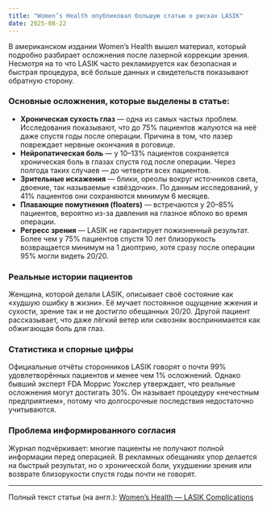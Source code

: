```yaml
---
title: "Women’s Health опубликовал большую статью о рисках LASIK"
date: 2025-08-22
---
```


В американском издании Women’s Health вышел материал, который подробно разбирает осложнения после лазерной коррекции зрения. Несмотря на то что LASIK часто рекламируется как безопасная и быстрая процедура, всё больше данных и свидетельств показывают обратную сторону.

### Основные осложнения, которые выделены в статье:

*   **Хроническая сухость глаз** — одна из самых частых проблем. Исследования показывают, что до 75% пациентов жалуются на неё даже спустя годы после операции. Причина в том, что лазер повреждает нервные окончания в роговице.
*   **Нейропатическая боль** — у 10–13% пациентов сохраняется хроническая боль в глазах спустя год после операции. Через полгода таких случаев — до четверти всех пациентов.
*   **Зрительные искажения** — блики, ореолы вокруг источников света, двоение, так называемые «звёздочки». По данным исследований, у 41% пациентов они сохраняются минимум 6 месяцев.
*   **Плавающие помутнения (floaters)** — встречаются у 20–85% пациентов, вероятно из-за давления на глазное яблоко во время операции.
*   **Регресс зрения** — LASIK не гарантирует пожизненный результат. Более чем у 75% пациентов спустя 10 лет близорукость возвращается минимум на 1 диоптрию, хотя сразу после операции 95% могли видеть 20/20.

### Реальные истории пациентов

Женщина, которой делали LASIK, описывает своё состояние как «худшую ошибку в жизни». Её мучает постоянное ощущение жжения и сухости, зрение так и не достигло обещанных 20/20.
Другой пациент рассказывает, что даже лёгкий ветер или сквозняк воспринимается как обжигающая боль для глаз.

### Статистика и спорные цифры

Официальные отчёты сторонников LASIK говорят о почти 99% удовлетворённых пациентов и менее чем 1% осложнений.
Однако бывший эксперт FDA Моррис Уокслер утверждает, что реальные осложнения могут достигать 30%. Он называет процедуру «нечестным предприятием», потому что долгосрочные последствия недостаточно учитываются.

### Проблема информированного согласия

Журнал подчёркивает: многие пациенты не получают полной информации перед операцией. В рекламных обещаниях упор делается на быстрый результат, но о хронической боли, ухудшении зрения или возврате близорукости спустя годы почти не говорят.

---

Полный текст статьи (на англ.): [Women’s Health — LASIK Complications](https://www.womenshealthmag.com/health/a65665636/lasik-eye-surgery-complications/)
